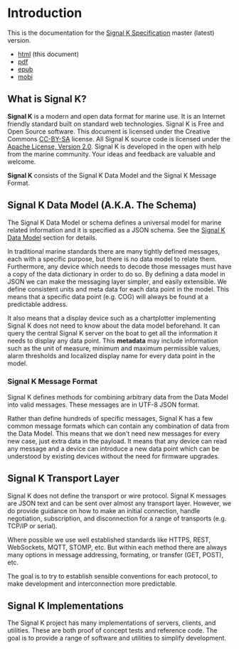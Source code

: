# Introduction

This is the documentation for the [Signal K Specification](https://github.com/signalk/specification) master (latest)
version.

* [html](http://signalk.org/specification/master/) (this document)
* [pdf](http://signalk.org/specification/master/signalk_master.pdf)
* [epub](http://signalk.org/specification/master/signalk_master.epub)
* [mobi](http://signalk.org/specification/master/signalk_master.mobi)

## What is Signal K?

**Signal K** is a modern and open data format for marine use. It is an Internet friendly standard built on standard web
technologies. Signal K is Free and Open Source software. This document is licensed under
the Creative Commons [CC-BY-SA](https://creativecommons.org/licenses/by-sa/4.0/) license. All Signal K source code is
licensed under the [Apache License, Version 2.0](https://www.apache.org/licenses/LICENSE-2.0). Signal K is developed in
the open with help from the marine community. Your ideas and feedback are valuable and welcome.

**Signal K** consists of the Signal K Data Model and the Signal K Message Format.

## Signal K Data Model (A.K.A. The Schema)

The Signal K Data Model or schema defines a universal model for marine related information and it is specified as a JSON
schema. See the [Signal K Data Model](data_model.md) section for details.

In traditional marine standards there are many tightly defined messages, each with a specific purpose, but there is no
data model to relate them. Furthermore, any device which needs to decode those messages must have a copy of the data
dictionary in order to do so. By defining a data model in JSON we can make the messaging layer simpler, and easily
extensible. We define consistent units and meta data for each data point in the model. This means that a specific data
point (e.g. COG) will always be found at a predictable address.

It also means that a display device such as a chartplotter implementing Signal K does not need to know about the data
model beforehand. It can query the central Signal K server on the boat to get all the information it needs to display
any data point. This **metadata** may include information such as the unit of measure, minimum and maximum permissible
values, alarm thresholds and localized display name for every data point in the model.

### Signal K Message Format

Signal K defines methods for combining arbitrary data from the Data Model into valid messages. These messages are in
UTF-8 JSON format.

Rather than define hundreds of specific messages, Signal K has a few common message formats which can contain any
combination of data from the Data Model. This means that we don’t need new messages for every new case, just extra data
in the payload. It means that any device can read any message and a device can introduce a new data point which can be
understood by existing devices without the need for firmware upgrades.

## Signal K Transport Layer

Signal K does not define the transport or wire protocol. Signal K messages are JSON text and can be sent over almost any
transport layer. However, we do provide guidance on how to make an initial connection, handle negotiation,
subscription, and disconnection for a range of transports (e.g. TCP/IP or serial).

Where possible we use well established standards like HTTPS, REST, WebSockets, MQTT, STOMP, etc. But within each method
there are always many options in message addressing, formating, or transfer (GET, POST), etc.

The goal is to try to establish sensible conventions for each protocol, to make development and interconnection more
predictable.

## Signal K Implementations

The Signal K project has many implementations of servers, clients, and utilities. These are both proof of concept tests
and reference code. The goal is to provide a range of software and utilities to simplify development.
